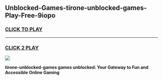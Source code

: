 
## Unblocked-Games-tirone-unblocked-games-Play-Free-9iopo
<h3>
<a href="https://premium76.site?title=tirone-unblocked-games&ref=10A">CLICK TO PLAY</a></h3>
<hr>

<h3>
<a href="https://premium76.site?title=tirone-unblocked-games&ref=10A">CLICK 2 PLAY</a>
  
</h3>

<a href="https://premium76.site?title=tirone-unblocked-games&ref=10A"><img src="https://clearcache.store/games.png"></a>


**tirone-unblocked-games games unblocked: Your Gateway to Fun and Accessible Online Gaming**
